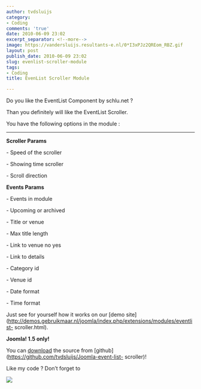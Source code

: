```yaml
---
author: tvdsluijs
category:
- Coding
comments: 'true'
date: 2010-06-09 23:02
excerpt_separator: <!--more-->
image: https://vandersluijs.resultants-e.nl/0*I3xPJz2QREom_RBZ.gif
layout: post
publish_date: 2010-06-09 23:02
slug: evenlist-scroller-module
tags:
- Coding
title: EvenList Scroller Module

---
```

Do you like the EventList Component by schlu.net ?  
  
Than you definitely will like the EventList Scroller.  
  
You have the following options in the module :  
  
 ****  
  
**Scroller Params**  
  
\- Speed of the scroller  
  
\- Showing time scroller  
  
\- Scroll direction  
  
  
 **Events Params**  
  
\- Events in module  
  
\- Upcoming or archived  
  
\- Title or venue  
  
\- Max title length  
  
\- Link to venue no yes  
  
\- Link to details  
  
\- Category id  
  
\- Venue id  
  
\- Date format  
  
\- Time format  
  
Just see for yourself how it works on our [demo
site](http://demos.gebruikmaar.nl/joomla/index.php/extensions/modules/eventlist-
scroller.html).  
  
 **Joomla! 1.5 only!**  
  
You can [download](https://github.com/tvdsluijs/Joomla-event-list-scroller)
the source from [github](https://github.com/tvdsluijs/Joomla-event-list-
scroller)!  
  
Like my code ? Don’t forget to

![](https://vandersluijs.resultants-e.nl/0*I3xPJz2QREom_RBZ.gif)

